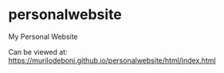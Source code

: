 # personalwebsite

My Personal Website

Can be viewed at: https://murilodeboni.github.io/personalwebsite/html/index.html
